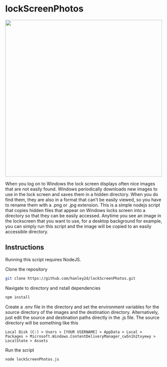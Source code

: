 # lockScreenPhotos
<img src="https://user-images.githubusercontent.com/61337625/215301470-a7de71ac-8d98-46c8-9899-2913d6ae3992.png" width="500" />

When you log on to Windows the lock screen displays often nice images that are not easily found. Windows periodically downloads new images to use in the lock screen and saves them in a hidden directory. When you do find them, they are also in a format that can't be easily viewed, so you have to rename them with a .png or .jpg extension.
This is a simple nodejs script that copies hidden files that appear on Windows locks screen into a directory so that they can be easily accessed. Anytime you see an image in the lockscreen that you want to use, for a desktop background for example, you can simply run this script and the image will be copied to an easily accessible directory.

## Instructions

Running this script requires NodeJS. 

Clone the repository

```bash
git clone https://github.com/hanley2d/lockScreenPhotos.git
```
Navigate to directory and nstall dependencies
```bash
npm install
```

Create a .env file in the directory and set the environment variables for the source directory of the images and the destination directory. Alternatively, just edit the source and destination paths directly in the .js file. The source directory will be something like this

```
Local Disk (C:) > Users > [YOUR USERNAME] > AppData > Local >  Packages > Microsoft.Windows.ContentDeliveryManager_cw5n1h2txyewy > LocalState > Assets
```

Run the script

```bash
node lockScreenPhotos.js
```
